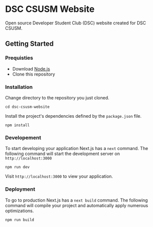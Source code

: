 # DSC CSUSM Website
Open source Developer Student Club (DSC) website created for DSC CSUSM.

## Getting Started
### Prequisties
* Download [Node.js](https://nodejs.org/en/)
* Clone this repository

### Installation
Change directory to the repository you just cloned.
```
cd dsc-csusm-website
```

Install the project's dependencies defined by the `package.json` file.
```
npm install
```

### Developement
To start developing your application Next.js has a `next` command. The following command will start the development server on `http://localhost:3000`
```
npm run dev
```
Visit `http://localhost:3000` to view your application.

### Deployment
To go to production Next.js has a `next build` command. The following command will compile your project and automatically apply numerous optimizations.
```
npm run build
```

